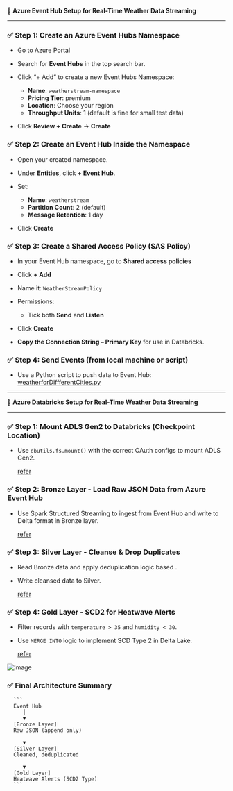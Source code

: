**🔧 Azure Event Hub Setup for Real-Time Weather Data Streaming**

---

### ✅ Step 1: Create an Azure Event Hubs Namespace

* Go to Azure Portal
* Search for **Event Hubs** in the top search bar.
* Click “+ Add” to create a new Event Hubs Namespace:

  * **Name**: `weatherstream-namespace`
  * **Pricing Tier**: premium
  * **Location**: Choose your region
  * **Throughput Units**: 1 (default is fine for small test data)
* Click **Review + Create** → **Create**

### ✅ Step 2: Create an Event Hub Inside the Namespace

* Open your created namespace.
* Under **Entities**, click **+ Event Hub**.
* Set:

  * **Name**: `weatherstream`
  * **Partition Count**: 2 (default)
  * **Message Retention**: 1 day
* Click **Create**

### ✅ Step 3: Create a Shared Access Policy (SAS Policy)

* In your Event Hub namespace, go to **Shared access policies**
* Click **+ Add**
* Name it: `WeatherStreamPolicy`
* Permissions:

  * Tick both **Send** and **Listen**
* Click **Create**
* **Copy the Connection String – Primary Key** for use in Databricks.

### ✅ Step 4: Send Events (from local machine or script)

* Use a Python script to push data to Event Hub:
  [weatherforDiffferentCities.py](https://github.com/bhavya155/Weather-Heatwave-Alert-Streaming-Project/blob/ee281281cd6c04dacd4567a79db9eacc8b81ab89/wheatherforDiffferentCities.py)

---





**🔧 Azure Databricks Setup for Real-Time Weather Data Streaming**

---

### ✅ Step 1: Mount ADLS Gen2 to Databricks (Checkpoint Location)

* Use `dbutils.fs.mount()` with the correct OAuth configs to mount ADLS Gen2.

  [refer](https://github.com/bhavya155/Weather-Heatwave-Alert-Streaming-Project/blob/e4ed3008024c6b6f505b7c5e4a9b9c99dcbb0076/MountingCheckPoint.py)

### ✅ Step 2: Bronze Layer - Load Raw JSON Data from Azure Event Hub

* Use Spark Structured Streaming to ingest from Event Hub and write to Delta format in Bronze layer.

   [refer](https://github.com/bhavya155/Weather-Heatwave-Alert-Streaming-Project/blob/e4ed3008024c6b6f505b7c5e4a9b9c99dcbb0076/StreamingWheather%20Bronze.py)

### ✅ Step 3: Silver Layer - Cleanse & Drop Duplicates

* Read Bronze data and apply deduplication logic based .
* Write cleansed data to Silver.

  [refer](https://github.com/bhavya155/Weather-Heatwave-Alert-Streaming-Project/blob/e4ed3008024c6b6f505b7c5e4a9b9c99dcbb0076/Streaming%20Wheather%20Silver.py)

### ✅ Step 4: Gold Layer - SCD2 for Heatwave Alerts

* Filter records with `temperature > 35` and `humidity < 30`.
* Use `MERGE INTO` logic to implement SCD Type 2 in Delta Lake.

   [refer](https://github.com/bhavya155/Weather-Heatwave-Alert-Streaming-Project/blob/e4ed3008024c6b6f505b7c5e4a9b9c99dcbb0076/StreamingWheatherGold.py)


![image](https://github.com/user-attachments/assets/991620de-0eda-4b01-82cc-2c1d62d9d003)


### ✅ Final Architecture Summary

      ```
      Event Hub
         │
         ▼
      [Bronze Layer]
      Raw JSON (append only)
      
         ▼
      [Silver Layer]
      Cleaned, deduplicated
      
         ▼
      [Gold Layer]
      Heatwave Alerts (SCD2 Type)
      ```
